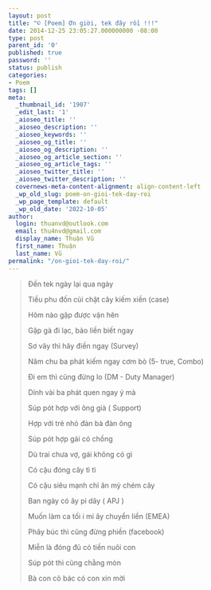 ```yaml
---
layout: post
title: "© [Poem] Ơn giời, tek đây rồi !!!"
date: 2014-12-25 23:05:27.000000000 -08:00
type: post
parent_id: '0'
published: true
password: ''
status: publish
categories:
- Poem
tags: []
meta:
  _thumbnail_id: '1907'
  _edit_last: '1'
  _aioseo_title: ''
  _aioseo_description: ''
  _aioseo_keywords: ''
  _aioseo_og_title: ''
  _aioseo_og_description: ''
  _aioseo_og_article_section: ''
  _aioseo_og_article_tags: ''
  _aioseo_twitter_title: ''
  _aioseo_twitter_description: ''
  covernews-meta-content-alignment: align-content-left
  _wp_old_slug: poem-on-gioi-tek-day-roi
  _wp_page_template: default
  _wp_old_date: '2022-10-05'
author:
  login: thuanvd@outlook.com
  email: thu4nvd@gmail.com
  display_name: Thuận Vũ
  first_name: Thuận
  last_name: Vũ
permalink: "/on-gioi-tek-day-roi/"
---
```

<p><!-- wp:quote --></p>
<blockquote class="wp-block-quote"><p>Đến tek ngày lại qua ngày</p>
<p>Tiều phu đốn củi chặt cây kiếm xiền (case)</p>
<p>Hôm nào gặp được vận hên</p>
<p>Gặp gà đi lạc, bảo liền biết ngay</p>
<p>Sơ vây thì hãy điền ngay (Survey)</p>
<p>Năm chu ba phát kiếm ngay cơm bò (5- true, Combo)</p>
<p>Đi em thì cũng đừng lo (DM - Duty Manager)</p>
<p>Dính vài ba phát quen ngay ý mà</p>
<p>Súp pót hợp với ông già ( Support)</p>
<p>Hợp với trẻ nhỏ đàn bà đàn ông</p>
<p>Súp pót hợp gái có chồng</p>
<p>Dù trai chưa vợ, gái không có gì</p>
<p>Có cậu đóng cây tì tì</p>
<p>Có cậu siêu mạnh chỉ ăn mỳ chém cây</p>
<p>Ban ngày có ây pi dây ( APJ )</p>
<p>Muốn làm ca tối i mi ây chuyển liền (EMEA)</p>
<p>Phây búc thì cũng đừng phiền (facebook)</p>
<p>Miễn là đóng đủ có tiền nuôi con</p>
<p>Súp pót thì cũng chằng mòn</p>
<p>Bà con cô bác có con xin mời</p>
</blockquote>
<p><!-- /wp:quote --></p>
